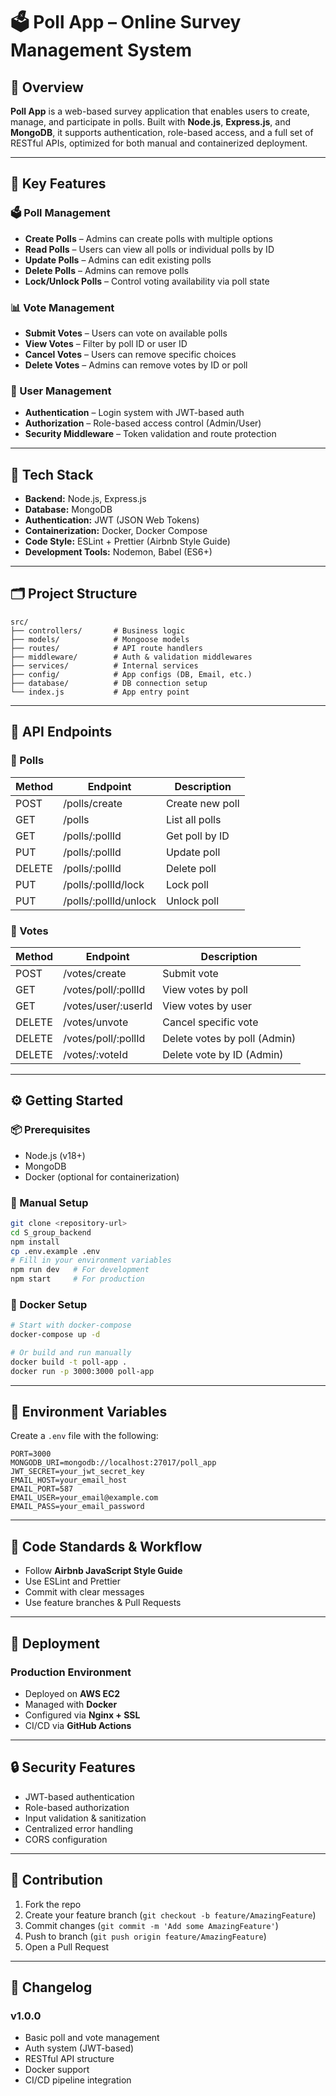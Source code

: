 # 🗳️ Poll App – Online Survey Management System

## 📌 Overview

**Poll App** is a web-based survey application that enables users to create, manage, and participate in polls. Built with **Node.js**, **Express.js**, and **MongoDB**, it supports authentication, role-based access, and a full set of RESTful APIs, optimized for both manual and containerized deployment.

---

## 🚀 Key Features

### 🗳️ Poll Management
- **Create Polls** – Admins can create polls with multiple options
- **Read Polls** – Users can view all polls or individual polls by ID
- **Update Polls** – Admins can edit existing polls
- **Delete Polls** – Admins can remove polls
- **Lock/Unlock Polls** – Control voting availability via poll state

### 📊 Vote Management
- **Submit Votes** – Users can vote on available polls
- **View Votes** – Filter by poll ID or user ID
- **Cancel Votes** – Users can remove specific choices
- **Delete Votes** – Admins can remove votes by ID or poll

### 👥 User Management
- **Authentication** – Login system with JWT-based auth
- **Authorization** – Role-based access control (Admin/User)
- **Security Middleware** – Token validation and route protection

---

## 🧱 Tech Stack

- **Backend:** Node.js, Express.js
- **Database:** MongoDB
- **Authentication:** JWT (JSON Web Tokens)
- **Containerization:** Docker, Docker Compose
- **Code Style:** ESLint + Prettier (Airbnb Style Guide)
- **Development Tools:** Nodemon, Babel (ES6+)

---

## 🗂️ Project Structure

```
src/
├── controllers/       # Business logic
├── models/            # Mongoose models
├── routes/            # API route handlers
├── middleware/        # Auth & validation middlewares
├── services/          # Internal services
├── config/            # App configs (DB, Email, etc.)
├── database/          # DB connection setup
└── index.js           # App entry point
```

---

## 🔌 API Endpoints

### 📍 Polls

| Method | Endpoint                  | Description           |
|--------|---------------------------|-----------------------|
| POST   | /polls/create             | Create new poll       |
| GET    | /polls                    | List all polls        |
| GET    | /polls/:pollId           | Get poll by ID        |
| PUT    | /polls/:pollId           | Update poll           |
| DELETE | /polls/:pollId           | Delete poll           |
| PUT    | /polls/:pollId/lock      | Lock poll             |
| PUT    | /polls/:pollId/unlock    | Unlock poll           |

### 📍 Votes

| Method | Endpoint                      | Description                |
|--------|-------------------------------|----------------------------|
| POST   | /votes/create                 | Submit vote                |
| GET    | /votes/poll/:pollId           | View votes by poll         |
| GET    | /votes/user/:userId           | View votes by user         |
| DELETE | /votes/unvote                 | Cancel specific vote       |
| DELETE | /votes/poll/:pollId           | Delete votes by poll (Admin) |
| DELETE | /votes/:voteId                | Delete vote by ID (Admin) |

---

## ⚙️ Getting Started

### 📦 Prerequisites
- Node.js (v18+)
- MongoDB
- Docker (optional for containerization)

### 🔧 Manual Setup

```bash
git clone <repository-url>
cd S_group_backend
npm install
cp .env.example .env
# Fill in your environment variables
npm run dev   # For development
npm start     # For production
```

### 🐳 Docker Setup

```bash
# Start with docker-compose
docker-compose up -d

# Or build and run manually
docker build -t poll-app .
docker run -p 3000:3000 poll-app
```

---

## 🔐 Environment Variables

Create a `.env` file with the following:

```env
PORT=3000
MONGODB_URI=mongodb://localhost:27017/poll_app
JWT_SECRET=your_jwt_secret_key
EMAIL_HOST=your_email_host
EMAIL_PORT=587
EMAIL_USER=your_email@example.com
EMAIL_PASS=your_email_password
```

---

## 🧪 Code Standards & Workflow

- Follow **Airbnb JavaScript Style Guide**
- Use ESLint and Prettier
- Commit with clear messages
- Use feature branches & Pull Requests

---

## 🚀 Deployment

### Production Environment
- Deployed on **AWS EC2**
- Managed with **Docker**
- Configured via **Nginx + SSL**
- CI/CD via **GitHub Actions**

---

## 🔒 Security Features

- JWT-based authentication
- Role-based authorization
- Input validation & sanitization
- Centralized error handling
- CORS configuration

---

## 🤝 Contribution

1. Fork the repo
2. Create your feature branch (`git checkout -b feature/AmazingFeature`)
3. Commit changes (`git commit -m 'Add some AmazingFeature'`)
4. Push to branch (`git push origin feature/AmazingFeature`)
5. Open a Pull Request

---

## 📌 Changelog

### v1.0.0
- Basic poll and vote management
- Auth system (JWT-based)
- RESTful API structure
- Docker support
- CI/CD pipeline integration